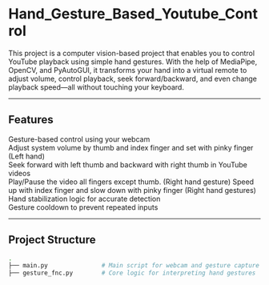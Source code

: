 # Hand_Gesture_Based_Youtube_Control

This project is a computer vision-based project that enables you to control YouTube playback using simple hand gestures. With the help of MediaPipe, OpenCV, and PyAutoGUI, it transforms your hand into a virtual remote to adjust volume, control playback, seek forward/backward, and even change playback speed—all without touching your keyboard.

---

##  Features

 Gesture-based control using your webcam  
 Adjust system volume by thumb and index finger and set with pinky finger (Left hand)  
 Seek forward with left thumb and backward with right thumb in YouTube videos   
 Play/Pause the video all fingers except thumb.  (Right hand gesture)
 Speed up with index finger and slow down with pinky finger (Right hand gestures)  
 Hand stabilization logic for accurate detection  
 Gesture cooldown to prevent repeated inputs

---

##  Project Structure

```bash
.
├── main.py               # Main script for webcam and gesture capture
├── gesture_fnc.py        # Core logic for interpreting hand gestures
